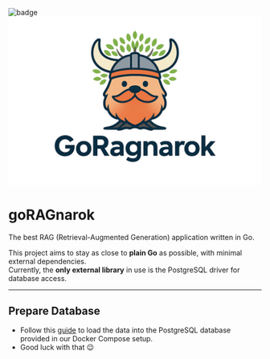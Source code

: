 ![badge](https://img.shields.io/endpoint?url=https://gist.githubusercontent.com/marioweid/b1bfef0cff3b03f048d6c065fba5cbee/raw/action_badge.json)
![goRAGnarok Banner](/img/banner.png)

# goRAGnarok

The best RAG (Retrieval-Augmented Generation) application written in Go.

This project aims to stay as close to **plain Go** as possible, with minimal external dependencies.  
Currently, the **only external library** in use is the PostgreSQL driver for database access.

---

## Prepare Database

- Follow this [guide](https://ai.pydantic.dev/examples/rag/) to load the data into the PostgreSQL database provided in our Docker Compose setup.  
- Good luck with that 😉
